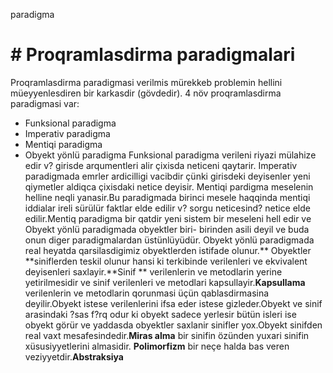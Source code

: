 paradigma
 # #   Proqramlasdirma paradigmalari
  Proqramlasdirma paradigmasi verilmis mürekkeb problemin hellini  müeyyenlesdiren bir karkasdir (gövdedir). 
4 növ proqramlasdirma paradigmasi var:
- Funksional paradigma
- Imperativ paradigma
- Mentiqi paradigma
- Obyekt yönlü paradigma
Funksional paradigma verileni riyazi mülahize edir v? girisde arqumentleri alir çixisda neticeni qaytarir.
Imperativ paradigmada emrler ardicilligi vacibdir çünki girisdeki deyisenler yeni qiymetler aldiqca çixisdaki netice deyisir.
Mentiqi pardigma meselenin helline neqli yanasir.Bu paradigmada birinci mesele haqqinda mentiqi iddialar ireli sürülür faktlar elde edilir 
v? sorgu neticesind? netice elde edilir.Mentiq paradigma bir qatdir yeni sistem bir meseleni hell edir ve 
Obyekt yönlü paradigmada obyektler biri- birinden asili deyil ve buda onun diger paradigmalardan üstünlüyüdür.
Obyekt yönlü paradigmada real heyatda qarsilasdigimiz obyektlerden istifade olunur.** Obyektler **siniflerden teskil olunur hansi ki 
terkibinde verilenleri ve ekvivalent deyisenleri saxlayir.**Sinif ** verilenlerin ve metodlarin yerine yetirilmesidir ve sinif verilenleri ve 
metodlari kapsullayir.**Kapsullama** verilenlerin ve metodlarin qorunmasi üçün qablasdirmasina deyilir.Obyekt istese  verilenlerini ifsa
eder istese gizleder.Obyekt ve sinif arasindaki ?sas f?rq odur ki obyekt sadece yerlesir bütün isleri ise obyekt görür ve yaddasda obyektler 
saxlanir sinifler yox.Obyekt sinifden real vaxt mesafesindedir.**Miras alma** bir sinifin özünden yuxari sinifin xüsusiyyetlerini almasidir.
**Polimorfizm** bir neçe halda bas veren veziyyetdir.**Abstraksiya**  